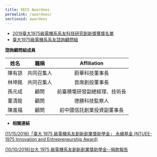 ```yaml
---
title: EECS Awardees
permalink: /awardees/
sectionid: awardees
---
```


- [2019臺大1975級電機系系友科技研究創新獎獲獎名單](/files/2019臺大1975級電機系系友科技研究創新獎.pdf)
- [臺大1975級電機系系友諮詢顧問組](/files/臺大1975級電機系系友諮詢顧問組_07152020.pdf)

**諮詢顧問組成員**

| 姓名 | 職稱 | Affiliation |
|:-----:|:-----:|:-----:|
| 陳有諒 | 共同召集人 | 蔚華科技董事長 |
| 林坤銘 | 共同召集人 | 首席創投董事長 |
| 孫元成 | 顧問 | 前臺積電研發副總經理、技術長 |
| 董清銓 | 顧問 | 德勝科技監察人 |
| 陳進福 | 顧問 | 前中國信託創業投資副董事長 |

- **相關連結**

[(11/15/2018)「臺大 1975 級電機系友創新創業獎助學金」 永續基金 (NTUEE-1975 Innovation and Entrepreneurship Award)](/files/台大1975級電機系友創新創業獎助學金永續基金_11152018.pdf)

[(10/10/2018)台大 1975 級電機系友創新創業獎助學金--捐款報告](/files/台大1975級電機系友創新創業獎助學金_10102018.pdf)
